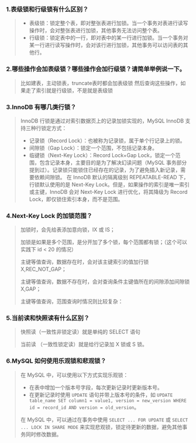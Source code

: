 ### 1.表级锁和⾏级锁有什么区别？
> - 表级锁：锁定整个表，即对整张表进行加锁。当一个事务对表进行读写操作时，会对整张表进行加锁，其他事务无法访问整个表。
> - 行级锁：锁定表中的一行，即对表中的某一行进行加锁。当一个事务对某一行进行读写操作时，会对该行进行加锁，其他事务可以访问表的其他行。
### 2.哪些操作会加表级锁？哪些操作会加⾏级锁？请简单举例说⼀下。
> 比如建表，主动锁表，truncate表时都会加表级锁
> 然后查询这些操作，如果走了索引就是行级锁，不是就是表级锁
### 3.InnoDB 有哪⼏类⾏锁？
> InnoDB 行锁是通过对索引数据页上的记录加锁实现的，MySQL InnoDB 支持三种行锁定方式：
> - 记录锁（Record Lock）：也被称为记录锁，属于单个行记录上的锁。
> - 间隙锁（Gap Lock）：锁定一个范围，不包括记录本身。
> - 临键锁（Next-Key Lock）：Record Lock+Gap Lock，锁定一个范围，包含记录本身，主要目的是为了解决幻读问题（MySQL 事务部分提到过）。记录锁只能锁住已经存在的记录，为了避免插入新记录，需要依赖间隙锁。
> 在 InnoDB 默认的隔离级别 REPEATABLE-READ 下，行锁默认使用的是 Next-Key Lock。但是，如果操作的索引是唯一索引或主键，InnoDB 会对 Next-Key Lock 进行优化，将其降级为 Record Lock，即仅锁住索引本身，而不是范围。
### 4.Next-Key Lock 的加锁范围？
> 加锁时，会先给表添加意向锁，IX 或 IS；
> 
> 加锁是如果是多个范围，是分开加了多个锁，每个范围都有锁；（这个可以实践下 id < 20 的情况）
> 
> 主键等值查询，数据存在时，会对该主键索引的值加行锁 X,REC_NOT_GAP；
> 
> 主键等值查询，数据不存在时，会对查询条件主键值所在的间隙添加间隙锁 X,GAP；
> 
> 主键等值查询，范围查询时情况则比较复杂：
### 5.当前读和快照读有什么区别？
> 快照读（一致性非锁定读）就是单纯的 SELECT 语句
> 
> 当前读 （一致性锁定读）就是给行记录加 X 锁或 S 锁。
### 6.MySQL 如何使⽤乐观锁和悲观锁？
> 在 MySQL 中，可以使用以下方式实现乐观锁：
> - 在表中增加一个版本号字段，每次更新记录时更新版本号。
> - 在更新记录时使用 `UPDATE` 语句并带上版本号的条件，如 `UPDATE table_name SET column1 = value1, version = new_version WHERE id = record_id AND version = old_version`。
> 
> 在 MySQL 中，可以通过在事务中使用 `SELECT ... FOR UPDATE` 或 `SELECT ... LOCK IN SHARE MODE` 来实现悲观锁，锁定待更新的数据，避免其他事务同时修改数据。